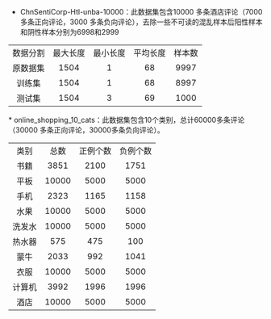 
* ChnSentiCorp-Htl-unba-10000：此数据集包含10000 多条酒店评论（7000 多条正向评论，3000 多条负向评论），去除一些不可读的混乱样本后阳性样本和阴性样本分别为6998和2999
<table align="center">
    <tr  align="center">
        <td>数据分割</td>	
        <td>最大长度</td>	
        <td>最小长度</td>
        <td>平均长度</td>	
        <td>样本数</td>
     </tr>
     <tr  align="center">
         <td>原数据集</td>	
         <td>1504</td>	
         <td>1</td>	
         <td>68</td>	
         <td>9997</td>
       </tr>
   <tr  align="center">
    <td>训练集</td>	
    <td>1504</td>	
    <td>1</td>
    <td>68</td>	
    <td>8997</td>
   </tr>
   <tr  align="center">
     <td>测试集</td>	
     <td>1504</td>	
     <td>3</td>
     <td>69</td>	
     <td>1000</td>
   </tr>
  </table>
* online_shopping_10_cats：此数据集包含10个类别，总计60000多条评论（30000 多条正向评论，30000多条负向评论）。
<table align="center">
    <tr  align="center">
      <td>类别</td>	<td>总数</td>	<td>正例个数</td>	<td>负例个数</td>
     </tr>
     <tr  align="center">
      <td>书籍</td>	<td>3851</td>	<td>2100</td>	<td>1751</td>
      </tr>
      <tr  align="center">
      <td>平板</td>	<td>10000</td>	<td>5000</td>	<td>5000</td>
       </tr>
       <tr  align="center">
      <td>手机</td>	<td>2323</td>	<td>1165</td>	<td>1158</td>
       </tr>
       <tr  align="center">
      <td>水果</td>	<td>10000</td>	<td>5000</td>	<td>5000</td>
       </tr>
       <tr  align="center">
      <td>洗发水</td>	<td>10000</td>	<td>5000</td>	<td>5000</td>
       </tr>
       <tr  align="center">
      <td>热水器</td>	<td>575</td>	<td>475</td>	<td>100</td>
       </tr>
       <tr  align="center">
      <td>蒙牛</td>	<td>2033</td>	<td>992</td>	<td>1041</td>
       </tr>
       <tr  align="center">
      <td>衣服</td>	<td>10000</td>	<td>5000</td>	<td>5000</td>
       </tr>
       <tr  align="center">
      <td>计算机</td>	<td>3992</td>	<td>1996</td>	<td>1996</td>
       </tr>
       <tr  align="center">
      <td>酒店</td>	<td>10000</td>	<td>5000</td>	<td>5000</td>
       </tr>
</table>
